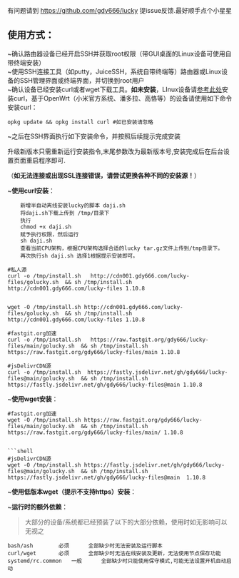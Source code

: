 有问题请到 https://github.com/gdy666/lucky 提issue反馈.最好顺手点个小星星

使用方式：
--
~确认路由器设备已经开启SSH并获取root权限（带GUI桌面的Linux设备可使用自带终端安装）<br>
~使用SSH连接工具（如putty，JuiceSSH，系统自带终端等）路由器或Linux设备的SSH管理界面或终端界面，并切换到root用户<br>
~确认设备已经安装curl或者wget下载工具。**如未安装**，LInux设备请[参考此处](https://www.howtoing.com/install-curl-in-linux)安装curl，基于OpenWrt（小米官方系统、潘多拉、高恪等）的设备请使用如下命令安装curl：<br>

```Shell
opkg update && opkg install curl #如已安装请忽略
```

~之后在SSH界面执行如下安装命令，并按照后续提示完成安装<br>

升级新版本只需重新运行安装指令,末尾参数改为最新版本号,安装完成后在后台设置页面重启程序即可.

（**如无法连接或出现SSL连接错误，请尝试更换各种不同的安装源！**）<br>

~**使用curl安装**：<br>

```
    新增半自动离线安装lucky的脚本 daji.sh
    将daji.sh下载上传到 /tmp/目录下
    执行
    chmod +x daji.sh  
    赋予执行权限，然后运行
    sh daji.sh
    查看当前CPU架构，根据CPU架构选择合适的lucky tar.gz文件上传到/tmp目录下。
    再次执行sh daji.sh 选择1根据提示安装即可。

```


```Shell
#私人源
curl -o /tmp/install.sh   http://cdn001.gdy666.com/lucky-files/golucky.sh  && sh /tmp/install.sh http://cdn001.gdy666.com/lucky-files 1.10.8


wget -O /tmp/install.sh http://cdn001.gdy666.com/lucky-files/golucky.sh  && sh /tmp/install.sh http://cdn001.gdy666.com/lucky-files 1.10.8

```


```Shell
#fastgit.org加速
curl -o /tmp/install.sh   https://raw.fastgit.org/gdy666/lucky-files/main/golucky.sh  && sh /tmp/install.sh https://raw.fastgit.org/gdy666/lucky-files/main 1.10.8
```



```shell
#jsDelivrCDN源
curl -o /tmp/install.sh  https://fastly.jsdelivr.net/gh/gdy666/lucky-files@main/golucky.sh  && sh /tmp/install.sh https://fastly.jsdelivr.net/gh/gdy666/lucky-files@main 1.10.8
```



~**使用wget安装**：<br>

```shell
#fastgit.org加速
wget -O /tmp/install.sh https://raw.fastgit.org/gdy666/lucky-files/main/golucky.sh  && sh /tmp/install.sh https://raw.fastgit.org/gdy666/lucky-files/main/ 1.10.8


```shell
#jsDelivrCDN源
wget -O /tmp/install.sh https://fastly.jsdelivr.net/gh/gdy666/lucky-files@main/golucky.sh  && sh /tmp/install.sh https://fastly.jsdelivr.net/gh/gdy666/lucky-files@main  1.10.8
```



~**使用低版本wget（提示不支持https）安装**：<br>



~**运行时的额外依赖**：<br>

> 大部分的设备/系统都已经预装了以下的大部分依赖，使用时如无影响可以无视之

```Text
bash/ash		必须		全部缺少时无法安装及运行脚本
curl/wget		必须		全部缺少时无法在线安装及更新，无法使用节点保存功能
systemd/rc.common	一般		全部缺少时只能使用保守模式,可能无法设置开机自动启动